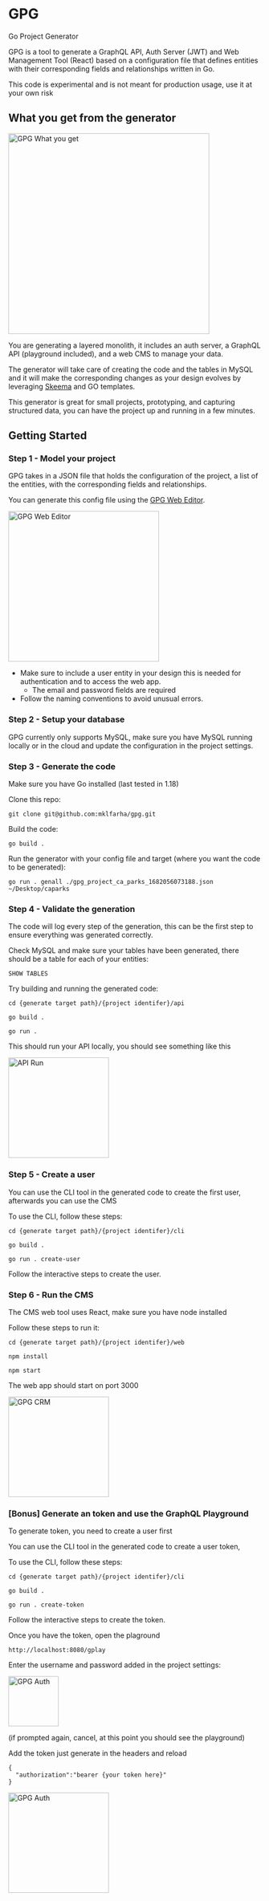 # GPG
Go Project Generator

GPG is a tool to generate a GraphQL API, Auth Server (JWT) and Web Management Tool (React) based on a configuration file that defines entities with their corresponding fields and relationships written in Go.

This code is experimental and is not meant for production usage, use it at your own risk

## What you get from the generator
<img src="./docs/imgs/gpg-architecture.png" height="400px" alt="GPG What you get" title="GPG What you get">

You are generating a layered monolith, it includes an auth server, a GraphQL API (playground included), and a web CMS to manage your data.

The generator will take care of creating the code and the tables in MySQL and it will make the corresponding changes as your design evolves by leveraging [Skeema](https://github.com/skeema/skeema) and GO templates.

This generator is great for small projects, prototyping, and capturing structured data, you can have the project up and running in a few minutes.

## Getting Started 

### Step 1 - Model your project

GPG takes in a JSON file that holds the configuration of the project, a list of the entities, with the corresponding fields and relationships. 

You can generate this config file using the [GPG Web Editor](https://gpg.maykelfarha.com/).

<img src="./docs/imgs/gpg-web-editor.png" height="300px" alt="GPG Web Editor" title="GPG Web Editor">

- Make sure to include a user entity in your design this is needed for authentication and to access the web app.
    - The email and password fields are required 
- Follow the naming conventions to avoid unusual errors.

### Step 2 - Setup your database

GPG currently only supports MySQL, make sure you have MySQL running locally or in the cloud and update the configuration in the project settings.

### Step 3 - Generate the code

Make sure you have Go installed (last tested in 1.18)

Clone this repo:
```
git clone git@github.com:mklfarha/gpg.git
```

Build the code:
```
go build .
```

Run the generator with your config file and target (where you want the code to be generated):
```
go run . genall ./gpg_project_ca_parks_1682056073188.json ~/Desktop/caparks
``` 

### Step 4 - Validate the generation 

The code will log every step of the generation, this can be the first step to ensure everything was generated correctly.

Check MySQL and make sure your tables have been generated, there should be a table for each of your entities:
```
SHOW TABLES
```

Try building and running the generated code:

```
cd {generate target path}/{project identifer}/api

go build .

go run .
```

This should run your API locally, you should see something like this

<img src="./docs/imgs/api-run.png" height="200px" alt="API Run" title="API Run">


### Step 5 - Create a user 

You can use the CLI tool in the generated code to create the first user, afterwards you can use the CMS

To use the CLI, follow these steps:

```
cd {generate target path}/{project identifer}/cli

go build .

go run . create-user
```

Follow the interactive steps to create the user.

### Step 6 - Run the CMS 

The CMS web tool uses React, make sure you have node installed

Follow these steps to run it:

```
cd {generate target path}/{project identifer}/web

npm install

npm start
```

The web app should start on port 3000 

<img src="./docs/imgs/gpg-crm.png" height="200px" alt="GPG CRM" title="GPG CRM">


### [Bonus] Generate an token and use the GraphQL Playground

To generate token, you need to create a user first 

You can use the CLI tool in the generated code to create a user token,

To use the CLI, follow these steps:

```
cd {generate target path}/{project identifer}/cli

go build .

go run . create-token
```

Follow the interactive steps to create the token.

Once you have the token, open the plaground

```
http://localhost:8080/gplay 
```

Enter the username and password added in the project settings:

<img src="./docs/imgs/gpg-auth.png" height="100px" alt="GPG Auth" title="GPG Auth">

(if prompted again, cancel, at this point you should see the playground)

Add the token just generate in the headers and reload

```
{
  "authorization":"bearer {your token here}"
}
```
<img src="./docs/imgs/gpg-gplay.png" height="200px" alt="GPG Auth" title="GPG Auth">





